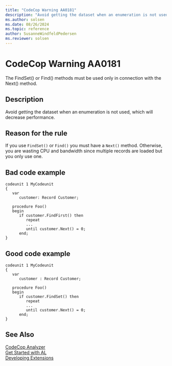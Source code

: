 ```yaml
---
title: "CodeCop Warning AA0181"
description: "Avoid getting the dataset when an enumeration is not used, which will decrease performance."
ms.author: solsen
ms.date: 08/26/2024
ms.topic: reference
author: SusanneWindfeldPedersen
ms.reviewer: solsen
---
```

[//]: # (START>DO_NOT_EDIT)
[//]: # (IMPORTANT:Do not edit any of the content between here and the END>DO_NOT_EDIT.)
[//]: # (Any modifications should be made in the .xml files in the ModernDev repo.)
# CodeCop Warning AA0181
The FindSet() or Find() methods must be used only in connection with the Next() method.

## Description
Avoid getting the dataset when an enumeration is not used, which will decrease performance.

[//]: # (IMPORTANT: END>DO_NOT_EDIT)

## Reason for the rule
If you use `FindSet()` or `Find()` you must have a `Next()` method. Otherwise, you are wasting CPU and bandwidth since multiple records are loaded but you only use one.

## Bad code example
```AL
codeunit 1 MyCodeunit
{
   var
      customer: Record Customer;
                
   procedure Foo()
   begin
      if customer.FindFirst() then
         repeat
         ...
         until customer.Next() = 0;
      end;
}
```

## Good code example
```AL
codeunit 1 MyCodeunit
{
   var
      customer : Record Customer;
                
   procedure Foo()
   begin
      if customer.FindSet() then
         repeat
         ...
         until customer.Next() = 0;
      end;
}
```

## See Also  
[CodeCop Analyzer](codecop.md)  
[Get Started with AL](../devenv-get-started.md)  
[Developing Extensions](../devenv-dev-overview.md)  